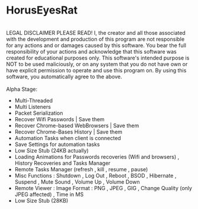 # HorusEyesRat
<br>
LEGAL DISCLAIMER PLEASE READ! I, the creator and all those associated with the development and production of this program are not responsible for any actions and or damages caused by this software. You bear the full responsibility of your actions and acknowledge that this software was created for educational purposes only. This software's intended purpose is NOT to be used maliciously, or on any system that you do not have own or have explicit permission to operate and use this program on. By using this software, you automatically agree to the above.
<br><br>
Alpha Stage: 

* Multi-Threaded
* Multi Listeners
* Packet Serialization
* Recover Wifi Passwords | Save them
* Recover Chrome-based WebBrowsers | Save them
* Recover Chrome-Bases History | Save them
* Automation Tasks when client is connected
* Save Settings for automation tasks
* Low Size Stub (24KB actually)
* Loading Animations for Passwords recoveries (Wifi and browsers) , History Recoveries and Tasks Manager
* Remote Tasks Manager (refresh , kill , resume , pause)
* Misc Functions : Shutdown , Log Out , Reboot , BSOD , Hibernate , Suspend , Mute Sound , Volume Up , Volume Down
* Remote Viewer : Image Format : PNG , JPEG , GIG , Change Quality (only JPEG affected) , Time in MS
* Low Size Stub (28KB)
